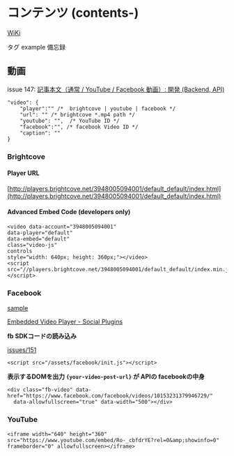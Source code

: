# コンテンツ (contents-)
[WiKi](https://github.com/undotsushin/undotsushin/wiki#%E3%82%B3%E3%83%B3%E3%83%86%E3%83%B3%E3%83%84-contents-)

タグ example 備忘録

## 動画
issue 147: [記事本文（通常 / YouTube / Facebook 動画）: 開発 (Backend, API)](https://github.com/undotsushin/undotsushin/issues/147)


    "video": {
        "player":"" /*  brightcove | youtube | facebook */
        "url": "" /* brightcove *.mp4 path */
        "youtube": "",  /* YouTube ID */
        "facebook":"", /* facebook Video ID */
        "caption": ""
    }

### Brightcove

#### Player URL
[http://players.brightcove.net/3948005094001/default_default/index.html](http://players.brightcove.net/3948005094001/default_default/index.html)

#### Advanced Embed Code (developers only)

    <video data-account="3948005094001"
    data-player="default"
    data-embed="default"
    class="video-js"
    controls
    style="width: 640px; height: 360px;"></video>
    <script src="//players.brightcove.net/3948005094001/default_default/index.min.js"></script>

### Facebook

[sample](http://f-navigation.jp/trend/detail/3574173)

[Embedded Video Player - Social Plugins](https://developers.facebook.com/docs/plugins/embedded-video-player?locale=ja_JP)


**fb SDKコードの読み込み**  

[issues/151](https://github.com/undotsushin/undotsushin/issues/151#issuecomment-188093173)

    <script src="/assets/facebook/init.js"></script>
    
**表示するDOMを出力 `{your-video-post-url}` が APIの facebookの中身**

    <div class="fb-video" data-href="https://www.facebook.com/facebook/videos/10153231379946729/"
      data-allowfullscreen="true" data-width="500"></div>

### YouTube

    <iframe width="640" height="360" src="https://www.youtube.com/embed/Ro-_cbfdrYE?rel=0&amp;showinfo=0" frameborder="0" allowfullscreen></iframe>
